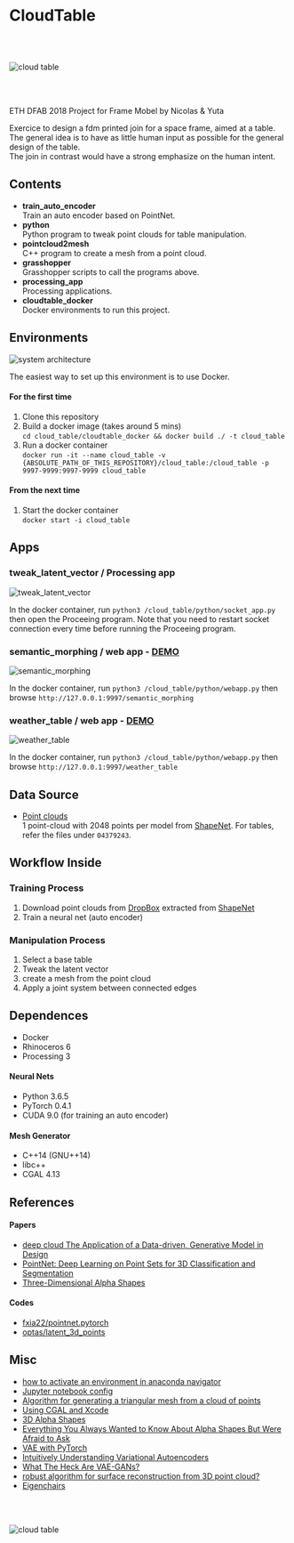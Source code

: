 # CloudTable

<br><br>

![cloud table](https://github.com/ytakzk/cloud_table/raw/master/images/cloud_table_02.png)

<br><br>


ETH DFAB 2018 Project for Frame Mobel by Nicolas & Yuta  

Exercice to design a fdm printed join for a space frame, aimed at a table.  
The general idea is to have as little human input as possible for the general design of the table.  
The join in contrast would have a strong emphasize on the human intent.  

## Contents

* **train_auto_encoder**  
Train an auto encoder based on PointNet.  
* **python**  
Python program to tweak point clouds for table manipulation.  
* **pointcloud2mesh**  
C++ program to create a mesh from a point cloud.   
* **grasshopper**  
Grasshopper scripts to call the programs above.   
* **processing_app**  
Processing applications.  
* **cloudtable_docker**  
Docker environments to run this project. 


## Environments

![system architecture](https://github.com/ytakzk/cloud_table/raw/master/images/system_architecture.jpg)

The easiest way to set up this environment is to use Docker.

#### For the first time

1. Clone this repository
1. Build a docker image (takes around 5 mins)  
`cd cloud_table/cloudtable_docker && docker build ./ -t cloud_table`
1. Run a docker container  
`docker run -it --name cloud_table -v {ABSOLUTE_PATH_OF_THIS_REPOSITORY}/cloud_table:/cloud_table -p 9997-9999:9997-9999 cloud_table`


#### From the next time

1. Start the docker container  
`docker start -i cloud_table`

## Apps

### tweak_latent_vector / Processing app

![tweak_latent_vector](https://github.com/ytakzk/cloud_table/raw/master/images/tweak_latent_vector.jpg)

In the docker container, run `python3 /cloud_table/python/socket_app.py` then open the Proceeing program. Note that you need to restart socket connection every time before running the Proceeing program.


### semantic_morphing / web app - [DEMO](http://cloudtable.ytakzk.me/semantic_morphing)  

![semantic_morphing](https://github.com/ytakzk/cloud_table/raw/master/images/semantic_morphing.jpg)

In the docker container, run `python3 /cloud_table/python/webapp.py` then browse `http://127.0.0.1:9997/semantic_morphing`


### weather_table / web app - [DEMO](http://cloudtable.ytakzk.me/weather_table)  

![weather_table](https://github.com/ytakzk/cloud_table/raw/master/images/weather_table.jpg)

In the docker container, run `python3 /cloud_table/python/webapp.py` then browse `http://127.0.0.1:9997/weather_table`


## Data Source
* [Point clouds](https://www.dropbox.com/s/vmsdrae6x5xws1v/shape_net_core_uniform_samples_2048.zip)  
1 point-cloud with 2048 points per model from [ShapeNet](https://www.shapenet.org/). For tables, refer the files under `04379243`.


## Workflow Inside

### Training Process
1. Download point clouds from [DropBox](https://www.dropbox.com/s/vmsdrae6x5xws1v/shape_net_core_uniform_samples_2048.zip)  extracted from [ShapeNet](https://www.shapenet.org/)
1. Train a neural net (auto encoder)

### Manipulation Process

1. Select a base table
1. Tweak the latent vector
1. create a mesh from the point cloud
1. Apply a joint system between connected edges


## Dependences

* Docker
* Rhinoceros 6
* Processing 3


#### Neural Nets

* Python 3.6.5
* PyTorch 0.4.1
* CUDA 9.0 (for training an auto encoder)


#### Mesh Generator

* C++14 (GNU++14)
* libc++
* CGAL 4.13


## References

#### Papers

* [deep cloud The Application of a Data-driven, Generative Model in Design](https://sites.google.com/site/artml2018/showcase/final-project)
* [PointNet: Deep Learning on Point Sets for 3D Classification and Segmentation](https://arxiv.org/abs/1612.00593)
* [Three-Dimensional Alpha Shapes](http://pub.ist.ac.at/~edels/Papers/1994-J-04-3DAlphaShapes.pdf)


#### Codes

* [fxia22/pointnet.pytorch](https://github.com/fxia22/pointnet.pytorch)
* [optas/latent_3d_points](https://github.com/optas/latent_3d_points)


## Misc 

* [how to activate an environment in anaconda navigator](https://conda.io/docs/user-guide/tasks/manage-environments.html#activating-an-environment)
* [Jupyter notebook config](https://jupyter-notebook.readthedocs.io/en/stable/config.html)
* [Algorithm for generating a triangular mesh from a cloud of points](https://stackoverflow.com/questions/7879160/algorithm-for-generating-a-triangular-mesh-from-a-cloud-of-points)
* [Using CGAL and Xcode](https://3d.bk.tudelft.nl/ken/en/2016/03/16/using-cgal-and-xcode.html)
* [3D Alpha Shapes](https://doc.cgal.org/latest/Alpha_shapes_3/index.html)
* [Everything You Always Wanted to Know About Alpha Shapes But Were Afraid to Ask](http://cgm.cs.mcgill.ca/~godfried/teaching/projects97/belair/alpha.html)
* [VAE with PyTorch](https://github.com/pytorch/examples/blob/master/vae/main.py)
* [Intuitively Understanding Variational Autoencoders](https://towardsdatascience.com/intuitively-understanding-variational-autoencoders-1bfe67eb5daf)
* [What The Heck Are VAE-GANs?](https://towardsdatascience.com/what-the-heck-are-vae-gans-17b86023588a)
* [robust algorithm for surface reconstruction from 3D point cloud?](https://stackoverflow.com/questions/838761/robust-algorithm-for-surface-reconstruction-from-3d-point-cloud)
* [Eigenchairs](https://vimeo.com/57901236)

<br><br>

![cloud table](https://github.com/ytakzk/cloud_table/raw/master/images/rendered.jpg)

